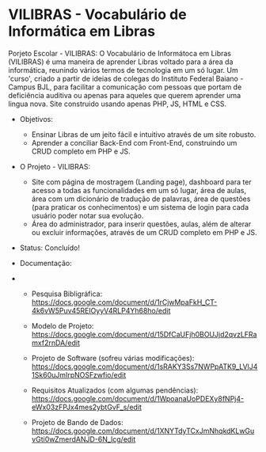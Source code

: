 # VILIBRAS - Vocabulário de Informática em Libras

Porjeto Escolar - VILIBRAS: O Vocabulário de Informátoca em Libras (VILIBRAS) é uma maneira de aprender Libras voltado para a área da informática, reunindo vários termos de tecnologia em um só lugar. Um 'curso', criado a partir de ideias de colegas do Instituto Federal Baiano - Campus BJL, para facilitar a comunicação com pessoas que portam de deficiência auditiva ou apenas para aqueles que querem aprender uma lingua nova. Site construido usando apenas PHP, JS, HTML e CSS.

* Objetivos:
    * Ensinar Libras de um jeito fácil e intuitivo através de um site robusto.
    * Aprender a conciliar Back-End com Front-End, construindo um CRUD completo em PHP e JS.

* O Projeto - VILIBRAS:
    * Site com página de mostragem (Landing page), dashboard para  ter acesso a todas as funcionalidades em um só lugar, área de aulas, área com um dicionário de tradução de palavras, área de questões (para praticar os conhecimentos) e um sistema de login para cada usuário poder notar sua evolução.
    * Área do administrador, para inserir questões, aulas, além de alterar ou excluir informações, através de um CRUD completo em PHP e JS.

* Status: Concluído!

* Documentação:
* 
    * Pesquisa Bibligráfica:
      https://docs.google.com/document/d/1rCjwMpaFkH_CT-4k6vW5Puv45REIOyyV4RLP4Yh68ho/edit
      
    * Modelo de Projeto:
      https://docs.google.com/document/d/15DfCaUFjh0BOUJjd2qvzLFRamxf2rnDA/edit
      
    * Projeto de Software (sofreu várias modificações):
      https://docs.google.com/document/d/1sRAKY3Ss7NWPpATK9_LVlJ41Sk60uJmIrpNOSFzwfio/edit
  
    * Requisitos Atualizados (com algumas pendências):
      https://docs.google.com/document/d/1WpoanaUoPDEXy8fNPj4-eWx03zFPJx4mes2ybtGvF_s/edit
    
    * Projeto de Bando de Dados:
      https://docs.google.com/document/d/1XNYTdyTCxJmNhqkdKLwGuvGti0wZmerdANJD-6N_lcg/edit

  
      
      
